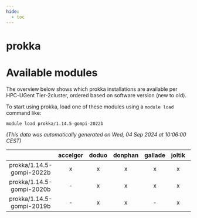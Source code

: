 ```yaml
---
hide:
  - toc
---
```


prokka
======

# Available modules


The overview below shows which prokka installations are available per HPC-UGent Tier-2cluster, ordered based on software version (new to old).

To start using prokka, load one of these modules using a `module load` command like:

```shell
module load prokka/1.14.5-gompi-2022b
```

*(This data was automatically generated on Wed, 04 Sep 2024 at 10:06:00 CEST)*  

| |accelgor|doduo|donphan|gallade|joltik|shinx|skitty|
| :---: | :---: | :---: | :---: | :---: | :---: | :---: | :---: |
|prokka/1.14.5-gompi-2022b|x|x|x|x|x|x|x|
|prokka/1.14.5-gompi-2020b|-|x|x|x|x|-|x|
|prokka/1.14.5-gompi-2019b|-|x|x|-|x|-|x|
